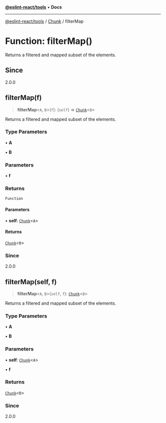 [**@eslint-react/tools**](../../../README.md) • **Docs**

***

[@eslint-react/tools](../../../README.md) / [Chunk](../README.md) / filterMap

# Function: filterMap()

Returns a filtered and mapped subset of the elements.

## Since

2.0.0

## filterMap(f)

> **filterMap**\<`A`, `B`\>(`f`): (`self`) => [`Chunk`](../interfaces/Chunk.md)\<`B`\>

Returns a filtered and mapped subset of the elements.

### Type Parameters

• **A**

• **B**

### Parameters

• **f**

### Returns

`Function`

#### Parameters

• **self**: [`Chunk`](../interfaces/Chunk.md)\<`A`\>

#### Returns

[`Chunk`](../interfaces/Chunk.md)\<`B`\>

### Since

2.0.0

## filterMap(self, f)

> **filterMap**\<`A`, `B`\>(`self`, `f`): [`Chunk`](../interfaces/Chunk.md)\<`B`\>

Returns a filtered and mapped subset of the elements.

### Type Parameters

• **A**

• **B**

### Parameters

• **self**: [`Chunk`](../interfaces/Chunk.md)\<`A`\>

• **f**

### Returns

[`Chunk`](../interfaces/Chunk.md)\<`B`\>

### Since

2.0.0
